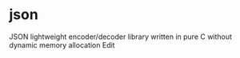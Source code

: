 # json
JSON lightweight encoder/decoder library written in pure C without dynamic memory allocation Edit
